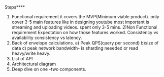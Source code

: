 Steps****
1) Functional requirement
   it covers the MVP(Minimum viable product). only cover 3-5 main features like in designing youtube most important is streaming and uploading videos.
   spent only 3-5 mins.
2)Non Functional requirement
Expectation on how those features worked.
Consistency vs availability
consistency vs latency.
3) Back of envelope calculations.
   a) Peak QPS(query per second)
   b)size of data
   c) peak network bandwidth- is sharding neeeded or read heavy/write heavy.
4) List of API
5) Architectural diagram
6) Deep dive on one -two components.
